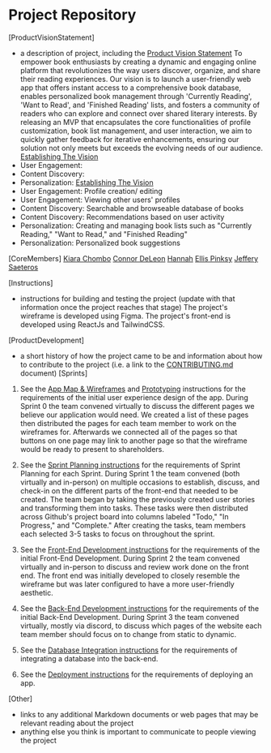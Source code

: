 # Project Repository

[ProductVisionStatement]

- a description of project, including the [Product Vision Statement](https://knowledge.kitchen/content/courses/agile-development-and-devops/scrum/product-vision-statement/)
  To empower book enthusiasts by creating a dynamic and engaging online platform that revolutionizes the way users discover, organize, and share their reading experiences. Our vision is to launch a user-friendly web app that offers instant access to a comprehensive book database, enables personalized book management through 'Currently Reading', 'Want to Read', and 'Finished Reading' lists, and fosters a community of readers who can explore and connect over shared literary interests. By releasing an MVP that encapsulates the core functionalities of profile customization, book list management, and user interaction, we aim to quickly gather feedback for iterative enhancements, ensuring our solution not only meets but exceeds the evolving needs of our audience.
  [Establishing The Vision](Themes)
- User Engagement:
- Content Discovery:
- Personalization:
  [Establishing The Vision](Features)
- User Engagement: Profile creation/ editing
- User Engagement: Viewing other users' profiles
- Content Discovery: Searchable and browseable database of books
- Content Discovery: Recommendations based on user activity
- Personalization: Creating and managing book lists such as "Currently Reading," "Want to Read," and "Finished Reading"
- Personalization: Personalized book suggestions

[CoreMembers]
[Kiara Chombo](https://github.com/k1arac)
[Connor DeLeon](https://github.com/cnnrdel)
[Hannah](https://github.com/hah8236)
[Ellis Pinksy](https://github.com/ellispinsky)
[Jeffery Saeteros](https://github.com/jeffreysaeteros)

[Instructions]

- instructions for building and testing the project (update with that information once the project reaches that stage)
  The project's wireframe is developed using Figma. The project's front-end is developed using ReactJs and TailwindCSS.

[ProductDevelopment]

- a short history of how the project came to be and information about how to contribute to the project (i.e. a link to the [CONTRIBUTING.md](./CONTRIBUTING.md) document)
  [Sprints]

1. See the [App Map & Wireframes](instructions-0a-app-map-wireframes.md) and [Prototyping](./instructions-0b-prototyping.md) instructions for the requirements of the initial user experience design of the app.
   During Sprint 0 the team convened virtually to discuss the different pages we believe our application would need. We created a list of these pages then distributed the pages for each team member to work on the wireframes for. Afterwards we connected all of the pages so that buttons on one page may link to another page so that the wireframe would be ready to present to shareholders.

1. See the [Sprint Planning instructions](instructions-0d-sprint-planning.md) for the requirements of Sprint Planning for each Sprint.
   During Sprint 1 the team convened (both virtually and in-person) on multiple occasions to establish, discuss, and check-in on the different parts of the front-end that needed to be created. The team began by taking the previously created user stories and transforming them into tasks. These tasks were then distributed across Github's project board into columns labeled "Todo," "In Progress," and "Complete." After creating the tasks, team members each selected 3-5 tasks to focus on throughout the sprint.

1. See the [Front-End Development instructions](./instructions-1-front-end.md) for the requirements of the initial Front-End Development.
   During Sprint 2 the team convened virtually and in-person to discuss and review work done on the front end. The front end was initially developed to closely resemble the wireframe but was later configured to have a more user-friendly aesthetic.

1. See the [Back-End Development instructions](./instructions-2-back-end.md) for the requirements of the initial Back-End Development.
   During Sprint 3 the team convened virtually, mostly via discord, to discuss which pages of the website each team member should focus on to change from static to dynamic.

1. See the [Database Integration instructions](./instructions-3-database.md) for the requirements of integrating a database into the back-end.

1. See the [Deployment instructions](./instructions-4-deployment.md) for the requirements of deploying an app.

[Other]

- links to any additional Markdown documents or web pages that may be relevant reading about the project
- anything else you think is important to communicate to people viewing the project
